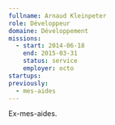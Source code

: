 ```yaml
---
fullname: Arnaud Kleinpeter
role: Développeur
domaine: Développement
missions:
  - start: 2014-06-18
    end: 2015-03-31
    status: service
    employer: octo
startups:
previously:
  - mes-aides
---
```


Ex-mes-aides.
